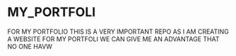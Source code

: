 # MY_PORTFOLI
FOR MY PORTFOLIO
THIS IS A VERY IMPORTANT REPO AS I AM CREATING A WEBSITE FOR MY PORTFOLI WE CAN GIVE ME AN ADVANTAGE THAT NO ONE HAVW

